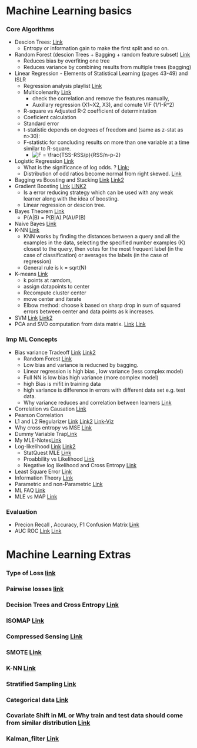 # Machine Learning basics

### Core Algorithms
- Descion Trees: [Link](https://towardsdatascience.com/understanding-decision-trees-for-classification-python-9663d683c952) 
  - Entropy or information gain to make the first split and so on.
- Random Forest (descion Trees + Bagging + random feature subset) [Link](https://www.youtube.com/watch?v=v6VJ2RO66Ag)
  - Reduces bias by overfiting one tree
  - Reduces variance by combining results from multiple trees (bagging)   
- Linear Regression - Elements of Statistical Learning (pages 43-49) and ISLR
  -  Regression analysis playlist [Link](https://www.youtube.com/playlist?list=PLTNMv857s9WUI1Nz4SssXDKAELESXz-bi)
  -  Multicolenarity [Link](https://www.youtube.com/watch?v=Cba9LJ9lS8s&list=PLTNMv857s9WUI1Nz4SssXDKAELESXz-bi&index=9)
      -  check the correlation and remove the features manually, 
      -  Auxillary regression (X1~X2, X3), and comute VIF (1/1-R^2) 
  -  R-square vs Adjusted R-2 coefficient of determintation
  -  Coeficient calculation
  -  Standard error
  -  t-statistic depends on degrees of freedom  and (same as z-stat as n>30):
  -  F-statistic for concluding results on more than one variable at a time similar to R-square. 
      - <img src="https://latex.codecogs.com/svg.image?F&space;=&space;\frac{TSS-RSS/p}{RSS/n-p-2}" title="F = \frac{TSS-RSS/p}{RSS/n-p-2}" />
- Logistic Regression [Link](https://docs.google.com/document/d/e/2PACX-1vTmmpP_tr2_11J0_wS64bcpl4w4Ey6VaJgBaZAOWYqKq2JGexMdirqoZf56BvfqgO5uYXXaqku8pecB/pub)
  - What is the significance of log odds. ? [Link](https://www.youtube.com/watch?v=iQNRzHKjFw0); 
  - Distribution of odd ratios become normal from right skewed. [Link](https://www.youtube.com/watch?v=8nm0G-1uJzA)
- Bagging vs Boosting and Stacking [Link](https://stats.stackexchange.com/questions/18891/bagging-boosting-and-stacking-in-machine-learning) [Link2](https://www.upgrad.com/blog/bagging-vs-boosting/#Why_is_bagging_better_than_boosting) 
- Gradient Boosting [Link](https://machinelearningmastery.com/gentle-introduction-gradient-boosting-algorithm-machine-learning/) [LINK2](https://www.youtube.com/watch?v=en2bmeB4QUo)
  - Is a error reducing strategy which can be used with any weak learner along with the idea of boosting. 
  - Linear regression or descion tree.  
- Bayes Theorem [Link](https://betterexplained.com/articles/an-intuitive-and-short-explanation-of-bayes-theorem/)
  - P(A|B) = P(B|A).P(A)/P(B)
- Naive Bayes [Link]()
- K-NN [Link](https://towardsdatascience.com/machine-learning-basics-with-the-k-nearest-neighbors-algorithm-6a6e71d01761)
  - KNN works by finding the distances between a query and all the examples in the data, selecting the specified number examples (K) closest to the query, then votes for the most frequent label (in the case of classification) or averages the labels (in the case of regression)
  - General rule is k = sqrt(N) 
- K-means [Link](https://medium.com/analytics-vidhya/how-to-determine-the-optimal-k-for-k-means-708505d204eb)
  - k points at ramdom, 
  - assign datapoints to center  
  - Recompute cluster center
  - move center and iterate
  - Elbow method: choose k based on sharp drop in sum of squared errors between center and data points as k increases. 
- SVM [Link](https://svmtutorial.online/download.php?file=SVM_tutorial.pdf) [Link2](https://www.svm-tutorial.com/category/svm-tutorial/math-svm-tutorial/)
- PCA and SVD computation from data matrix. [Link](https://www.youtube.com/watch?v=IbE0tbjy6JQ&list=PLBv09BD7ez_5_yapAg86Od6JeeypkS4YM) [Link](https://docs.google.com/document/d/e/2PACX-1vT9cGkZ8KFpt55t7fR3eB2BNrhKrmyT2joSR_1XMNmsPWsCs2g8YKK3EwhO4_3gsDirI3vCwJ6swPVb/pub)

### Imp ML Concepts
- Bias variance Tradeoff [Link](https://www.youtube.com/watch?v=EuBBz3bI-aA) [Link2](https://www.youtube.com/watch?v=YIPsfEtJppE)
  - Random Forest [Link](https://stats.stackexchange.com/questions/285866/why-does-a-bagged-tree-random-forest-tree-have-higher-bias-than-a-single-decis)
  - Low bias and variance is reducned by bagging. 
  - Linear regression is high bias , low variance (less complex model)
  - Full NN is low bias high variance (more complex model)
  - high Bias is mifit in training data 
  - high variance is difference in errors with different data set e.g. test data. 
  - Why variance reduces and correlation between learners [Link](https://towardsdatascience.com/understanding-the-effect-of-bagging-on-variance-and-bias-visually-6131e6ff1385)
- Correlation vs Causation [Link](https://www.iperceptions.com/blog/causation-vs-correlation)
- Pearson Correlation
- L1 and L2 Regularizer [Link](https://towardsdatascience.com/intuitions-on-l1-and-l2-regularisation-235f2db4c261) [Link2](https://explained.ai/regularization/index.html) [Link-Viz](https://simzhou.com/en/posts/2021/cross-entropy-loss-visualized/)
- Why cross entropy vs MSE [Link](https://www.youtube.com/watch?v=gIx974WtVb4)
- Dummy Variable Trap[Link](https://docs.google.com/document/d/e/2PACX-1vTCgloYD87WQK4zqqV0YwZpQuuB6etoGE-2n_AfBSwu9X4QDYIawpu-8Y44UL2xPKiZ2EWyQtPJnVFI/pub)
- My MLE-Notes[Link](https://github.com/harsh306/Notes-MLE/tree/master/pdf)
- Log-likelihood [Link](https://blog.metaflow.fr/ml-notes-why-the-log-likelihood-24f7b6c40f83) [Link2](https://ljvmiranda921.github.io/notebook/2017/08/13/softmax-and-the-negative-log-likelihood/)
  - StatQuest MLE [Link](https://www.youtube.com/watch?v=XepXtl9YKwc) 
  - Proabbility vs Likelihood [Link](https://www.youtube.com/watch?v=pYxNSUDSFH4)
  - Negative log likelihood and Cross Entropy [Link](https://glassboxmedicine.com/2019/12/07/connections-log-likelihood-cross-entropy-kl-divergence-logistic-regression-and-neural-networks/)
- Least Square Error [Link](https://towardsdatascience.com/ml-notes-why-the-least-square-error-bf27fdd9a721)
- Information Theory [Link](https://towardsdatascience.com/must-know-information-theory-concepts-in-deep-learning-ai-e54a5da9769d)
- Parametric and non-Parametric [Link](https://machinelearningmastery.com/parametric-and-nonparametric-machine-learning-algorithms/)
- ML FAQ [Link](https://sebastianraschka.com/faq/index.html)
- MLE vs MAP [Link](https://wiseodd.github.io/techblog/2017/01/01/mle-vs-map/)

### Evaluation
- Precion Recall , Accuracy, F1 Confusion Matrix [Link](https://www.youtube.com/watch?v=Kdsp6soqA7o)
- AUC ROC [Link](https://www.youtube.com/watch?v=4jRBRDbJemM) [Link](https://towardsdatascience.com/understanding-auc-roc-curve-68b2303cc9c5)




# Machine Learning Extras

### Type of Loss [link](https://gombru.github.io/2018/05/23/cross_entropy_loss/)

### Pairwise losses [link](https://gombru.github.io/2018/05/23/cross_entropy_loss/)

### Decision Trees and Cross Entropy [Link](https://docs.google.com/document/d/e/2PACX-1vTBOla5TwuUQbA6ZhrQi29f361Vl8-kUz_F9rA2jsl1DzAs_xoV5duoauUOovF2EoloVAtglku7wFib/pub)

### ISOMAP [Link](https://blog.paperspace.com/dimension-reduction-with-isomap/)

### Compressed Sensing [Link](https://github.com/dmh43/research/blob/master/theory_group/compressed_sensing/notes.pdf)

### SMOTE [Link](http://rikunert.com/SMOTE_explained)

### K-NN [Link](https://towardsdatascience.com/machine-learning-basics-with-the-k-nearest-neighbors-algorithm-6a6e71d01761)

### Stratified Sampling [Link](https://en.wikipedia.org/wiki/Stratified_sampling)

### Categorical data [Link](https://towardsdatascience.com/an-overview-of-categorical-input-handling-for-neural-networks-c172ba552dee)

### Covariate Shift in ML or Why train and test data should come from similar distribution [Link](https://towardsdatascience.com/how-dis-similar-are-my-train-and-test-data-56af3923de9b)

### Kalman_filter [Link](https://www.bzarg.com/p/how-a-kalman-filter-works-in-pictures/)


